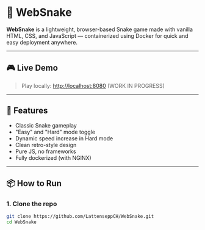 # 🐍 WebSnake

**WebSnake** is a lightweight, browser-based Snake game made with vanilla HTML, CSS, and JavaScript — containerized using Docker for quick and easy deployment anywhere.

---

## 🎮 Live Demo

> Play locally: [http://localhost:8080](http://localhost:8080) (WORK IN PROGRESS)

---

## 🚀 Features

- Classic Snake gameplay
- "Easy" and "Hard" mode toggle
- Dynamic speed increase in Hard mode
- Clean retro-style design
- Pure JS, no frameworks
- Fully dockerized (with NGINX)

---

## 📦 How to Run

### 1. Clone the repo

```bash
git clone https://github.com/LattenseppCH/WebSnake.git
cd WebSnake
